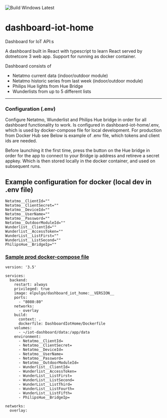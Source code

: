 ![Build Windows Latest](https://github.com/Elpulgo/dashboard-iot-home/workflows/Build%20Windows%20Latest/badge.svg)

# dashboard-iot-home
Dashboard for IoT API:s

A dashboard built in React with typescript to learn React served by dotnetcore 3 web app.
Support for running as docker container.

Dashboard consists of 
- Netatmo current data (indoor/outdoor module)
- Netatmo historic series from last week (indoor/outdoor module)
- Philips Hue lights from Hue Bridge
- Wunderlists from up to 5 different lists

___
### Configuration (.env)
Configure Netatmo, Wunderlist and Philips Hue bridge in order for all dashboard functionality to work.
Is configured in dashboard-iot-home/.env, which is used by docker-compose file for local development.
For production from Docker Hub see <a name="sample-docker-file"></a>
Below is example of .env file, which tokens and client ids are needed.

Before launching it the first time, press the button on the Hue bridge in order for the app to connect to your Bridge ip address
and retireve a secret appkey. Which is then stored locally in the docker container, and used on subsequent runs. 


## Example configuration for docker (local dev in .env file)
```
Netatmo__ClientId=""
Netatmo__ClientSecret=""
Netatmo__DeviceId=""
Netatmo__UserName=""
Netatmo__Password=""
Netatmo__OutdoorModuleId=""
Wunderlist__ClientId=""
Wunderlist__AccessToken=""
WunderList__ListFirst=""
WunderList__ListSecond=""
PhilipsHue__BridgeIp=""
```

### [Sample prod docker-compose file](#sample-docker-file)

```
version: '3.5'

services:
  backend:
    restart: always
    privileged: true
    image: elpulgo/dashboard_iot_home:__VERSION__
    ports:      
      - "8080:80"
    networks:
      - overlay
    build:
      context: .
      dockerfile: DashboardIotHome/Dockerfile
    volumes:
      - ~/iot-dashboard/data:/app/data
    environment:
      - Netatmo__ClientId=
      - Netatmo__ClientSecret=
      - Netatmo__DeviceId=
      - Netatmo__UserName=
      - Netatmo__Password=
      - Netatmo__OutdoorModuleId=
      - Wunderlist__ClientId=
      - Wunderlist__AccessToken=
      - WunderList__ListFirst=
      - WunderList__ListSecond=
      - WunderList__ListThird=
      - WunderList__ListFourth=
      - WunderList__ListFifth=
      - PhilipsHue__BridgeIp=

networks:
  overlay:
```
